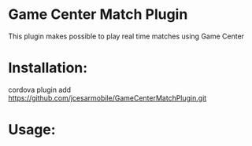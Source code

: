 Game Center Match Plugin
========================

This plugin makes possible to play real time matches using Game Center


Installation:
============

cordova plugin add https://github.com/jcesarmobile/GameCenterMatchPlugin.git


Usage:
=====

